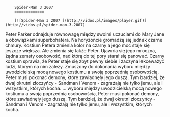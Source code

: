 
        Spider-Man 3 2007 
        =============
        
        [![Spider-Man 3 2007 ](http://vidos.pl/images/player.gif)](http://vidos.pl/spider-man-3-2007)
        
        
 Peter Parker odnajduje równowagę między swoimi uczuciami do Mary Jane a obowiązkami superbohatera. Na horyzoncie gromadzą się jednak czarne chmury. Kostium Petera zmienia kolor na czarny a jego moc staje się jeszcze większa. Ale zmienia się także Peter. Ujawnia się jego mroczna, żądna zemsty osobowość, nad którą do tej pory starał się panować. Czarny kostium sprawia, że Peter staje się zbyt pewny siebie i zaczyna lekceważyć ludzi, którym na nim zależy. Zmuszony do dokonania wyboru między uwodzicielską mocą nowego kostiumu a swoją poprzednią osobowością, Peter musi pokonać demony, które zawładnęły jego duszą. Tym bardziej, że dwaj okrutni złoczyńcy - Sandman i Venom - zagrażają nie tylko jemu, ale i wszystkim, których kocha.  ... wyboru między uwodzicielską mocą nowego kostiumu a swoją poprzednią osobowością, Peter musi pokonać demony, które zawładnęły jego duszą. Tym bardziej, że dwaj okrutni złoczyńcy - Sandman i Venom - zagrażają nie tylko jemu, ale i wszystkim, których kocha.
    